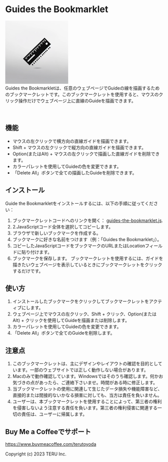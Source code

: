 # Guides the Bookmarklet

<img src="./logo.png" alt="Guides the Bookmarklet" width="200"/><br>
Guides the Bookmarkletは、任意のウェブページでGuideの線を描画するためのブックマークレットです。このブックマークレットを使用すると、マウスのクリック操作だけでウェブページ上に直線のGuideを描画できます。

<img src="./movie.gif" alt="" width="600"/>

## 機能

- マウスの左クリックで横方向の直線ガイドを描画できます。
- Shift + マウスの左クリックで縦方向の直線ガイドを描画できます。
- Option(またはAlt) + マウスの左クリックで描画した直線ガイドを削除できます。
- カラーパレットを使用してGuideの色を変更できます。
- 「Delete All」ボタンで全ての描画したGuideを削除できます。

## インストール

Guide the Bookmarkletをインストールするには、以下の手順に従ってください：

1. ブックマークレットコードへのリンクを開く： [guides-the-bookmarklet.js](https://raw.githubusercontent.com/terutoyoda/guides-the-bookmarklet/master/guides-the-bookmarklet.js).
2. 2.JavaScriptコード全体を選択してコピーします。
3. ブラウザで新しいブックマークを作成する。
4. ブックマークに好きな名前をつけます（例：「Guides the Bookmarklet」）。
5. コピーしたJavaScriptコードをブックマークのURLまたはLocationフィールドに貼り付けます。
6. ブックマークを保存します。
ブックマークレットを使用するには、ガイドを描きたいウェブページを表示しているときにブックマークレットをクリックするだけです。

## 使い方

1. インストールしたブックマークをクリックしてブックマークレットをアクティブにします。
2. ウェブページ上でマウスの左クリック、Shift + クリック、Option(またはAlt) + クリックを使用してGuideを描画または削除します。
3. カラーパレットを使用してGuideの色を変更できます。
4. 「Delete All」ボタンで全てのGuideを削除します。

## 注意点

1. このブックマークレットは、主にデザインやレイアウトの確認を目的としています。一部のウェブサイトでは正しく動作しない場合があります。
2. Macのみで動作確認しています。Windowsではそのうち確認します。何かお気づきの点があったら、ご連絡下さいませ。時間がある時に修正します。
3. 当ブックマークレットの使用に関連して生じたデータ損失や機能障害など、直接的または間接的ないかなる損害に対しても、当方は責任を負いません。
4. ユーザーは、本ブックマークレットを使用することによって、第三者の権利を侵害しないよう注意する責任を負います。第三者の権利侵害に関連する一切の責任は、ユーザーに帰属します。

##  Buy Me a Coffeeでサポート
https://www.buymeacoffee.com/terutoyoda

Copyright (c) 2023 TERU Inc.
